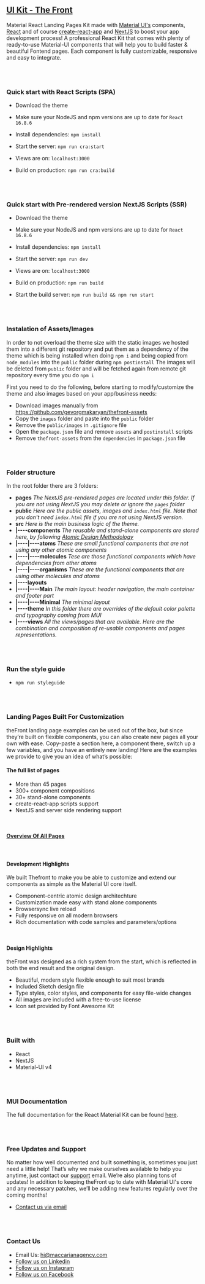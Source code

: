 ## [UI Kit - The Front](https://frontpages.netlify.app/)

Material React Landing Pages Kit made with [Material UI's](https://material-ui.com/?ref=maccarian-agency) components, [React](https://reactjs.org/?ref=maccarian-agency) and of course [create-react-app](https://facebook.github.io/create-react-app/?ref=maccarian-agency) and [NextJS](https://nextjs.org/?ref=maccarian-agency) to boost your app development process!
A professional React Kit that comes with plenty of ready-to-use Material-UI components that will help you to build faster & beautiful Fontend pages. Each component is fully customizable, responsive and easy to integrate.

<br /><br />

### **Quick start with React Scripts (SPA)**

- Download the theme

- Make sure your NodeJS and npm versions are up to date for `React 16.8.6`

- Install dependencies: `npm install`

- Start the server: `npm run cra:start`

- Views are on: `localhost:3000`

- Build on production: `npm run cra:build`

<br /><br />

### **Quick start with Pre-rendered version NextJS Scripts (SSR)**

- Download the theme

- Make sure your NodeJS and npm versions are up to date for `React 16.8.6`

- Install dependencies: `npm install`

- Start the server: `npm run dev`

- Views are on: `localhost:3000`

- Build on production: `npm run build`

- Start the build server: `npm run build && npm run start`

<br /><br />

### **Instalation of Assets/Images**

In order to not overload the theme size with the static images we hosted them into a different git repository and put them as a dependency of the theme which is being installed when doing `npm i` and being copied from `node_modules` into the `public` folder during `npm postinstall`
The images will be deleted from `public` folder and will be fetched again from remote git repository every time you do `npm i`

First you need to do the following, before starting to modify/customize the theme and also images based on your app/business needs:

- Download images manually from https://github.com/gevorgmakaryan/thefront-assets
- Copy the `images` folder and paste into the `public` folder
- Remove the `public/images` in `.gitignore` file
- Open the `package.json` file and remove `assets` and `postinstall` scripts
- Remove `thefront-assets` from the `dependencies` in `package.json` file

<br /><br />

### **Folder structure**

In the root folder there are 3 folders:
- **pages** *The NextJS pre-rendered pages are located under this folder. If you are not using NextJS you may delete or ignore the `pages` folder*
- **public** *Here are the public assets, images and `index.html` file. Note that you don't need `index.html` file if you are not using NextJS version.*
- **src** *Here is the main business logic of the theme.*
- **|----components** *The reusable and stand-alone components are stored here, by following [Atomic Design Methodology](https://bradfrost.com/blog/post/atomic-web-design/)*
- **|----|----atoms** *These are small functional components that are not using any other atomic components*
- **|----|----molecules** *Tese are those functional components which have dependencies from other atoms*
- **|----|----organisms** *These are the functional components that are using other molecules and atoms*
- **|----layouts**
- **|----|----Main** *The main layout: header navigation, the main container and footer part*
- **|----|----Minimal** *The minimal layout*
- **|----theme** *In this folder there are overrides of the default color palette and typography coming from MUI*
- **|----views** *All the views/pages that are available. Here are the combination and composition of re-usable components and pages representations.*

<br /><br />

### **Run the style guide**

- `npm run styleguide`

<br /><br />

### **Landing Pages Built For Customization**

theFront landing page examples can be used out of the box, but since they’re built on flexible components, you can also create new pages all your own with ease. Copy-paste a section here, a component there, switch up a few variables, and you have an entirely new landing! Here are the examples we provide to give you an idea of what’s possible:

#### **The full list of pages**
- More than 45 pages
- 300+ component compositions
- 30+ stand-alone components
- create-react-app scripts support
- NextJS and server side rendering support

<br />

#### **[Overview Of All Pages](https://thefront.maccarianagency.com)**

<br />

#### **Development Highlights**
We built Thefront to make you be able to customize and extend our components as simple as the Material UI core itself.

- Component-centric atomic design architechture
- Customization made easy with stand alone components
- Browsersync live reload
- Fully responsive on all modern browsers
- Rich documentation with code samples and parameters/options

<br />

#### **Design Highlights**
theFront was designed as a rich system from the start, which is reflected in both the end result and the original design.

- Beautiful, modern style flexible enough to suit most brands
- Included Sketch design file
- Type styles, color styles, and components for easy file-wide changes
- All images are included with a free-to-use license
- Icon set provided by Font Awesome Kit

<br /><br />

### **Built with**

- React
- NextJS
- Material-UI v4

<br /><br />

### **MUI Documentation**

The full documentation for the React Material Kit can be found [here](https://material-ui.com?ref=maccarian-agency).

<br /><br />

### **Free Updates and Support**

No matter how well documented and built something is, sometimes you just need a little help! That’s why we make ourselves available to help you anytime, just contact our [support](hi@maccarianagency.com) email. We’re also planning tons of updates! In addition to keeping theFront up to date with Material UI's core and any necessary patches, we’ll be adding new features regularly over the coming months!

- [Contact us via email](hi@maccarianagency.com)

<br /><br />

### **Contact Us**

- Email Us: hi@maccarianagency.com
- [Follow us on Linkedin](https://www.linkedin.com/company/maccarian)
- [Follow us on Instagram](https://www.instagram.com/maccarian/)
- [Follow us on Facebook](https://facebook.com/maccarian.agency/)
